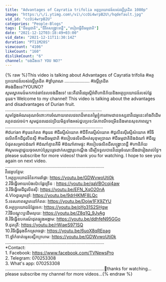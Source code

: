 ```yaml
---
title: "Advantages of Cayratia trifolia អត្ថប្រយោជន៍របស់វល្លិ៍ត្រដិត 1080p"
image: "https:\/\/i.ytimg.com\/vi\/ccOi4wrpB2U\/hqdefault.jpg"
vid_id: "ccOi4wrpB2U"
categories: "People-Blogs"
tags: ["ជីធម្មជាតិ","ជីវិតសង្គ្រោះពន្លឺ","របៀបធ្វើជីធម្មជាតិ"]
date: "2021-12-12T03:18:49+03:00"
vid_date: "2021-12-11T11:30:14Z"
duration: "PT11M28S"
viewcount: "4106"
likeCount: "160"
dislikeCount: "6"
channel: "ចង់ដឹងទេ? YOU NO?"
---
```

{% raw %}This video is talking about Advantages of Cayratia trifolia #អត្ថប្រយោជន៍របស់វល្លិ៍ត្រដិត #ថ្នាំបុរាណ .................... #វល្លិ៍ត្រដិត<br />#ចង់ដឹងទេ?YOUNO? <br /> សូមស្វាគមន៍មកកាន់ឆានែលចង់ដឹងទេ! នេះគឺជាវីដេអូស្តីអំពីហានិភ័យនិងអត្ថប្រយោជន៍របស់ផ្លែទុរេន។ Welcome to my channel! This video is talking about the advantages and disadvantages of Durian fruit.<br />.............................................................................<br />សូមថ្លែងអំណរគុណចំពោះការចំណាយពេលវេលាដ៏មានតម្លៃខ្ញុំការតាមដានទស្សនាវីដេអូនេះតាំងពីដើមរហូតដល់ចប់។ សូមជូនពរដល់ប្រិយមិត្តទាំងអស់ជួបប្រទះតែភាពរីកចម្រើននិងមានសុខភាពល្អ។ <br />..............................................................................<br />#durian #ទុរេនកំពត #ធុរេន #ជីរស្មីសំយោគ #ជីទឹករស្មីសំយោគ #ជូលីនស៊ីរស្មីសំយោគ #វិធីផលិតទឹកជីជូលីនស៊ី #មេជីធម្មជាតិ #របៀបផលិតជីអត់សុខុមប្រាណ #ជីធម្មជាតិនិងដំណាំ #ជីល្អបំផុតសម្រាប់ដំណាំ #ដំណាំគ្មានគីមី #ដំណាំតាមផ្ទះ #របៀបផលិតជីសង្គ្រោះពន្លឺ #ហានិភ័យ<br />#សូមមេត្តាជួយចុចសាប់ស្ក្រែបរួចដាក់សញ្ញារូបកណ្ដឹង ដើម្បីទទួលបានវីដេអូចំណេះដឹងជារៀងរាល់ថ្ងៃ។ <br />please subscribe for more videos! thank you for watching. I hope to see you again on next video.<br />...............................................................................<br />វីដេអូបន្ថែម: <br />1.អត្ថប្រយោជន៍នៃការដាំផ្កា: <a rel="nofollow" target="blank" href="https://youtu.be/GDWvwoUti0k">https://youtu.be/GDWvwoUti0k</a><br />2.វិធីធ្វើអោយប៉េងប៉ោះផ្លែច្រើន : <a rel="nofollow" target="blank" href="https://youtu.be/qaVBOcqi4aw">https://youtu.be/qaVBOcqi4aw</a><br />3.វិធីធ្វើមេជីជូលីនស៊ី: <a rel="nofollow" target="blank" href="https://youtu.be/EFN_XqO20nA">https://youtu.be/EFN_XqO20nA</a><br />4.Vlogស្ងោខ្ចៅ: <a rel="nofollow" target="blank" href="https://youtu.be/9drHKMF8LQc">https://youtu.be/9drHKMF8LQc</a><br />5.ទេសភាពស្អាតនៅកំពត: <a rel="nofollow" target="blank" href="https://youtu.be/Dojw1FX9ZYU">https://youtu.be/Dojw1FX9ZYU</a><br />6.អត្ថប្រយោជន៍ផ្លែចេក: <a rel="nofollow" target="blank" href="https://youtu.be/pYg31S2SHgw">https://youtu.be/pYg31S2SHgw</a><br />7.វិធីបណ្ដុះឬដើមលុយ: <a rel="nofollow" target="blank" href="https://youtu.be/Z8q1Q_9JyAg">https://youtu.be/Z8q1Q_9JyAg</a><br />8.វិធីធ្វើឧបករណ៍ដុតធ្យូងអង្កាម: <a rel="nofollow" target="blank" href="https://youtu.be/ddhfeN95GGo">https://youtu.be/ddhfeN95GGo</a><br />9.ដុតត្រី: <a rel="nofollow" target="blank" href="https://youtu.be/rWiaeS971SQ">https://youtu.be/rWiaeS971SQ</a><br />10.វិធីធ្វើធុងទឹកស្រោចផ្កា: <a rel="nofollow" target="blank" href="https://youtu.be/6uoX8qREpag">https://youtu.be/6uoX8qREpag</a><br />11.ថ្នាំកំចាត់ម្ទេសស្លឹកក្រហម: <a rel="nofollow" target="blank" href="https://youtu.be/GDWvwoUti0k">https://youtu.be/GDWvwoUti0k</a><br />...............................................................................<br />*Contact: <br />1. Facebook: <a rel="nofollow" target="blank" href="https://www.facebook.com/TVNewsPro">https://www.facebook.com/TVNewsPro</a><br />2. Telegram: 070253308<br />3. What's app: 070253308<br />...............................................................................🙏thanks for watching... please subscribe my channel for more videos...{% endraw %}
